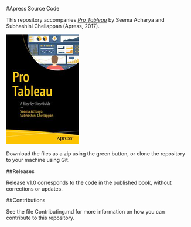 #Apress Source Code

This repository accompanies [*Pro Tableau*](http://www.apress.com/9781484223512) by Seema Acharya and Subhashini Chellappan (Apress, 2017).

![Cover image](9781484223512.jpg)

Download the files as a zip using the green button, or clone the repository to your machine using Git.

##Releases

Release v1.0 corresponds to the code in the published book, without corrections or updates.

##Contributions

See the file Contributing.md for more information on how you can contribute to this repository.
